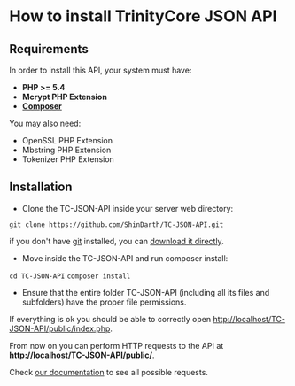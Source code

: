 # How to install TrinityCore JSON API

## Requirements

In order to install this API, your system must have:

- **PHP >= 5.4**
- **Mcrypt PHP Extension**
- **[Composer](https://getcomposer.org/)**

You may also need:

- OpenSSL PHP Extension
- Mbstring PHP Extension
- Tokenizer PHP Extension


## Installation

- Clone the TC-JSON-API inside your server web directory:

`git clone https://github.com/ShinDarth/TC-JSON-API.git`

if you don't have [git](http://git-scm.com/) installed, you can [download it directly](https://github.com/ShinDarth/TC-JSON-API/archive/master.zip).

- Move inside the TC-JSON-API and run composer install:

`cd TC-JSON-API`
`composer install`

- Ensure that the entire folder TC-JSON-API (including all its files and subfolders) have the proper file permissions.

If everything is ok you should be able to correctly open [http://localhost/TC-JSON-API/public/index.php](http://localhost/TC-JSON-API/public/index.php).

From now on you can perform HTTP requests to the API at **http://localhost/TC-JSON-API/public/**.

Check [our documentation](https://github.com/ShinDarth/TC-JSON-API/wiki) to see all possible requests.
